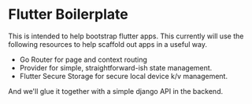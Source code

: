 # Flutter Boilerplate

This is intended to help bootstrap flutter apps. This currently will use the following resources
to help scaffold out apps in a useful way.
- Go Router for page and context routing
- Provider for simple, straightforward-ish state management. 
- Flutter Secure Storage for secure local device k/v management. 

And we'll glue it together with a simple django API in the backend. 